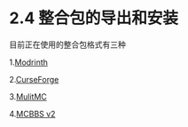 # 2.4 整合包的导出和安装

目前正在使用的整合包格式有三种

1.[Modrinth](./modpack/mrpack)

2.[CurseForge](./modpack/cfpack)

3.[MulitMC](./modpack/mmcpack)

4.[MCBBS v2](./modpack/mcbbs.v2)